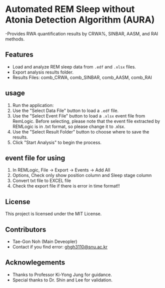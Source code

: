 # Automated REM Sleep without Atonia Detection Algorithm (AURA)
-Provides RWA quantification results by CRWA%, SINBAR, AASM, and RAI methods.

## Features
- Load and analyze REM sleep data from `.edf` and `.xlsx` files.
- Export analysis results folder.
- Results Files: comb_CRWA, comb_SINBAR, comb_AASM, comb_RAI

## usage
1. Run the application:
2. Use the "Select Data File" button to load a `.edf` file.
3. Use the "Select Event File" button to load a `.xlsx` event file from RemLogic. Before selecting, please note that the event file extracted by REMLogic is in .txt format, so please change it to .xlsx.
4. Use the "Select Result Folder" button to choose where to save the results.
5. Click "Start Analysis" to begin the process.

## event file for using
1. In REMLogic, File -> Export -> Events -> Add All
2. Options, Check only show position column and Sleep stage column
3. Convert txt file to EXCEL file
4. Check the export file if there is error in time format!!

## License
This project is licensed under the MIT License.

## Contributors
- Tae-Gon Noh (Main Deveopler)
- Contact if you find error: ghgh3110@snu.ac.kr

## Acknowlegements
- Thanks to Professor Ki-Yong Jung for guidance.
- Special thanks to Dr. Shin and Lee for validation.
